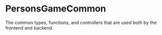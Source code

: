 # PersonsGameCommon
The common types, functions, and controllers that are used both by the frontend and backend.
